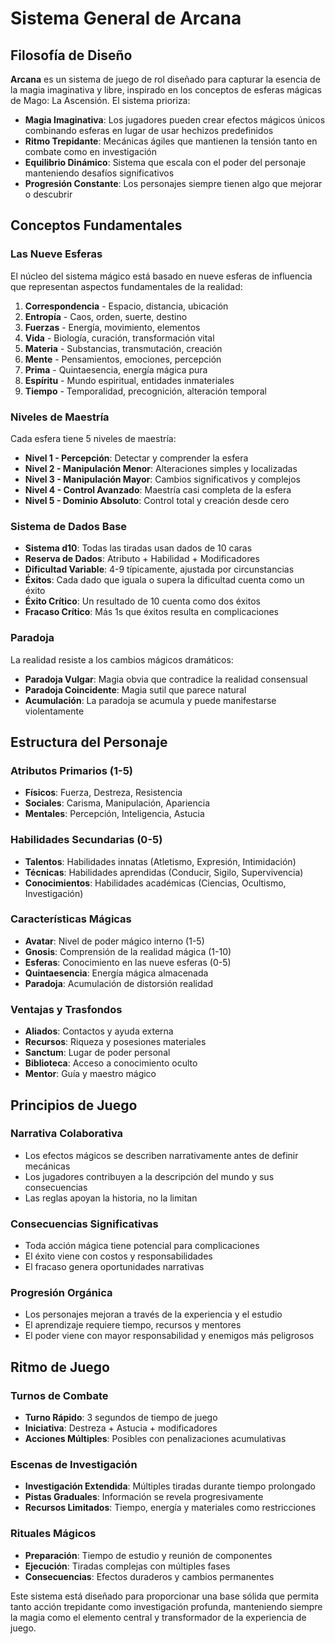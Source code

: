 # Sistema General de Arcana

## Filosofía de Diseño

**Arcana** es un sistema de juego de rol diseñado para capturar la esencia de la magia imaginativa y libre, inspirado en los conceptos de esferas mágicas de Mago: La Ascensión. El sistema prioriza:

- **Magia Imaginativa**: Los jugadores pueden crear efectos mágicos únicos combinando esferas en lugar de usar hechizos predefinidos
- **Ritmo Trepidante**: Mecánicas ágiles que mantienen la tensión tanto en combate como en investigación
- **Equilibrio Dinámico**: Sistema que escala con el poder del personaje manteniendo desafíos significativos
- **Progresión Constante**: Los personajes siempre tienen algo que mejorar o descubrir

## Conceptos Fundamentales

### Las Nueve Esferas
El núcleo del sistema mágico está basado en nueve esferas de influencia que representan aspectos fundamentales de la realidad:

1. **Correspondencia** - Espacio, distancia, ubicación
2. **Entropía** - Caos, orden, suerte, destino
3. **Fuerzas** - Energía, movimiento, elementos
4. **Vida** - Biología, curación, transformación vital
5. **Materia** - Substancias, transmutación, creación
6. **Mente** - Pensamientos, emociones, percepción
7. **Prima** - Quintaesencia, energía mágica pura
8. **Espíritu** - Mundo espiritual, entidades inmateriales
9. **Tiempo** - Temporalidad, precognición, alteración temporal

### Niveles de Maestría
Cada esfera tiene 5 niveles de maestría:

- **Nivel 1 - Percepción**: Detectar y comprender la esfera
- **Nivel 2 - Manipulación Menor**: Alteraciones simples y localizadas
- **Nivel 3 - Manipulación Mayor**: Cambios significativos y complejos
- **Nivel 4 - Control Avanzado**: Maestría casi completa de la esfera
- **Nivel 5 - Dominio Absoluto**: Control total y creación desde cero

### Sistema de Dados Base
- **Sistema d10**: Todas las tiradas usan dados de 10 caras
- **Reserva de Dados**: Atributo + Habilidad + Modificadores
- **Dificultad Variable**: 4-9 típicamente, ajustada por circunstancias
- **Éxitos**: Cada dado que iguala o supera la dificultad cuenta como un éxito
- **Éxito Crítico**: Un resultado de 10 cuenta como dos éxitos
- **Fracaso Crítico**: Más 1s que éxitos resulta en complicaciones

### Paradoja
La realidad resiste a los cambios mágicos dramáticos:
- **Paradoja Vulgar**: Magia obvia que contradice la realidad consensual
- **Paradoja Coincidente**: Magia sutil que parece natural
- **Acumulación**: La paradoja se acumula y puede manifestarse violentamente

## Estructura del Personaje

### Atributos Primarios (1-5)
- **Físicos**: Fuerza, Destreza, Resistencia
- **Sociales**: Carisma, Manipulación, Apariencia
- **Mentales**: Percepción, Inteligencia, Astucia

### Habilidades Secundarias (0-5)
- **Talentos**: Habilidades innatas (Atletismo, Expresión, Intimidación)
- **Técnicas**: Habilidades aprendidas (Conducir, Sigilo, Supervivencia)
- **Conocimientos**: Habilidades académicas (Ciencias, Ocultismo, Investigación)

### Características Mágicas
- **Avatar**: Nivel de poder mágico interno (1-5)
- **Gnosis**: Comprensión de la realidad mágica (1-10)
- **Esferas**: Conocimiento en las nueve esferas (0-5)
- **Quintaesencia**: Energía mágica almacenada
- **Paradoja**: Acumulación de distorsión realidad

### Ventajas y Trasfondos
- **Aliados**: Contactos y ayuda externa
- **Recursos**: Riqueza y posesiones materiales
- **Sanctum**: Lugar de poder personal
- **Biblioteca**: Acceso a conocimiento oculto
- **Mentor**: Guía y maestro mágico

## Principios de Juego

### Narrativa Colaborativa
- Los efectos mágicos se describen narrativamente antes de definir mecánicas
- Los jugadores contribuyen a la descripción del mundo y sus consecuencias
- Las reglas apoyan la historia, no la limitan

### Consecuencias Significativas
- Toda acción mágica tiene potencial para complicaciones
- El éxito viene con costos y responsabilidades
- El fracaso genera oportunidades narrativas

### Progresión Orgánica
- Los personajes mejoran a través de la experiencia y el estudio
- El aprendizaje requiere tiempo, recursos y mentores
- El poder viene con mayor responsabilidad y enemigos más peligrosos

## Ritmo de Juego

### Turnos de Combate
- **Turno Rápido**: 3 segundos de tiempo de juego
- **Iniciativa**: Destreza + Astucia + modificadores
- **Acciones Múltiples**: Posibles con penalizaciones acumulativas

### Escenas de Investigación
- **Investigación Extendida**: Múltiples tiradas durante tiempo prolongado
- **Pistas Graduales**: Información se revela progresivamente
- **Recursos Limitados**: Tiempo, energía y materiales como restricciones

### Rituales Mágicos
- **Preparación**: Tiempo de estudio y reunión de componentes
- **Ejecución**: Tiradas complejas con múltiples fases
- **Consecuencias**: Efectos duraderos y cambios permanentes

Este sistema está diseñado para proporcionar una base sólida que permita tanto acción trepidante como investigación profunda, manteniendo siempre la magia como el elemento central y transformador de la experiencia de juego.